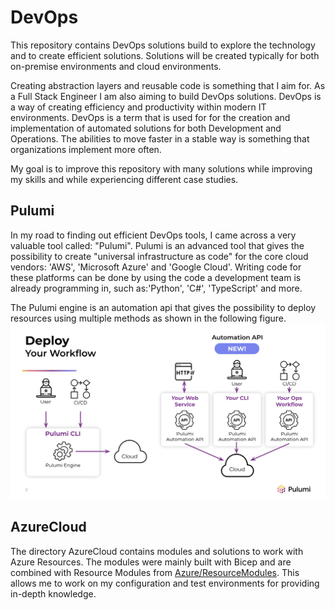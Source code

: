 # DevOps

This repository contains DevOps solutions build to explore the technology and to create efficient solutions.
Solutions will be created typically for both on-premise environments and cloud environments.

Creating abstraction layers and reusable code is something that I aim for. As a Full Stack Engineer I am also aiming to build DevOps solutions.
DevOps is a way of creating efficiency and productivity within modern IT environments. DevOps is a term that is used for for the creation and implementation of automated solutions for both Development and Operations.
The abilities to move faster in a stable way is something that organizations implement more often.

My goal is to improve this repository with many solutions while improving my skills and while experiencing different case studies.

## Pulumi

In my road to finding out efficient DevOps tools, I came across a very valuable tool called: "Pulumi".
Pulumi is an advanced tool that gives the possibility to create "universal infrastructure as code" for the core cloud vendors: 'AWS', 'Microsoft Azure' and 'Google Cloud'. 
Writing code for these platforms can be done by using the code a development team is already programming in, such as:'Python', 'C#', 'TypeScript' and more.

The Pulumi engine is an automation api that gives the possibility to deploy resources using multiple methods as shown in the following figure.
![image info](assets/images/automation-api.png)

## AzureCloud

The directory AzureCloud contains modules and solutions to work with Azure Resources. The modules were mainly built with Bicep and are combined with Resource Modules from [Azure/ResourceModules](https://github.com/Azure/ResourceModules). 
This allows me to work on my configuration and test environments for providing in-depth knowledge.
